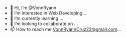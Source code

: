- 👋 Hi, I’m @VonnRyann
- 👀 I’m interested in Web Developing...
- 🌱 I’m currently learning ...
- 💞️ I’m looking to collaborate on ...
- 📫 How to reach me VonnRyannCruz22@gmail.com...

<!---
VonnnRyann/VonnnRyann is a ✨ special ✨ repository because its `README.md` (this file) appears on your GitHub profile.
You can click the Preview link to take a look at your changes.
--->
